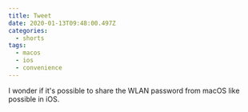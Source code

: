 ```yaml
---
title: Tweet
date: 2020-01-13T09:48:00.497Z
categories:
  - shorts
tags:
  - macos
  - ios
  - convenience
---
```

I wonder if it's possible to share the WLAN password from macOS like possible in iOS.
